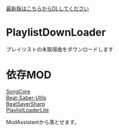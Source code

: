 [最新版はこちらからDLしてください](https://github.com/denpadokei/PlaylistDownLoader/releases/latest)  
  
# PlaylistDownLoader
プレイリストの未取得曲をダウンロードします  
# 依存MOD  
[SongCore](https://github.com/Kylemc1413/SongCore)  
[Beat-Saber-Utils](https://github.com/Kylemc1413/Beat-Saber-Utils)  
[BeatSaverSharp](https://github.com/lolPants/BeatSaverSharp)  
[PlaylistLoaderLite](https://github.com/rithik-b/PlaylistLoaderPlugin)  
  
ModAssistantから落とせます。
